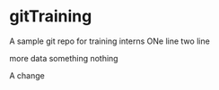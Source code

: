# gitTraining
A sample git repo for training interns
ONe line
two line

more data
something
nothing

A change
